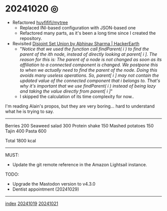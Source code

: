<head><meta name="viewport" content="width=device-width, initial-scale=1.0, user-scalable=yes" /><meta charset="UTF-8"></head>

# 20241020 ◎

- Refactored [huyfififi/mytree](https://github.com/huyfififi/mytree)
	- Replaced INI-based configuration with JSON-based one
	- Refactored many parts, as it\'s been a long time since I created the repository.
- Revisited [Disjoint Set Union by Abhinav Sharma | HackerEarth](https://www.hackerearth.com/practice/notes/abhinav92003/disjoint-set-union/)
	- "*Notice that we used the function call findParent( i ) to find the parent of the ith node, instead of directly looking at parent[ i ]. The reason for this is: The parent of a node is not changed as soon as its affiliation to a connected component is changed. We postpone this to when we actually need to find the parent of the node. Doing this avoids many useless operations. So, parent[ i ] may not contain the updated value of the connected component that i belongs to. That's why it's important that we use findParent( i ) instead of being lazy and taking the value directly from parent[ i ]*"
	- I skipped the calculation of its time complexity for now..

I\'m reading Alain\'s propos, but they are very boring... hard to understand what he is trying to say.

---

Berries 200
Seaweed salad 300
Protein shake 150
Mashed potatoes 150
Tajin 400
Pasta 600

Total 1800 kcal

---

MUST:

- Update the git remote reference in the Amazon Lightsail instance.

TODO:

- Upgrade the Mastodon version to v4.3.0
- Dentist appointment (20241029)

---

[index](../../index.html)
[20241019](20241019.html)
[20241021](20241021.html)
